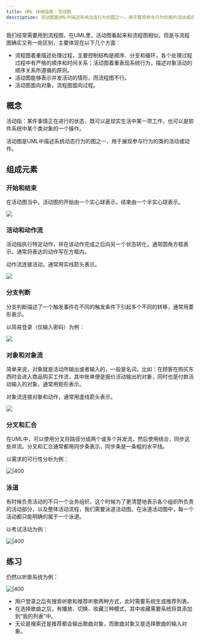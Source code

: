 ```yaml
---
title: UML 详细指南：活动图
description: 活动图是UML中描述系统动态行为的图之一，用于展现参与行为的类的活动或动作。本文将详细介绍活动图的组成元素、概念、用法和练习。
---
```


我们经常需要用到流程图，在UML里，活动图看起来和流程图相似，但是与流程图确实又有一些区别，主要体现在以下几个方面：

- 流程图着重描述处理过程，主要控制结构是顺序、分支和循环，各个处理过程过程中有严格的顺序和时间关系；活动图着重表现系统行为，描述对象活动的顺序关系所遵循的原则。
- 活动图能够表示并发活动的情形，而流程图不行。
- 活动图面向对象，流程图面向过程。

## 概念

活动指：某件事情正在进行的状态，既可以是现实生活中某一项工作，也可以是软件系统中某个类对象的一个操作。

活动图是UML中描述系统动态行为的图之一，用于展现参与行为的类的活动或动作。

## 组成元素

### 开始和结束

在活动图当中，活动图的开始由一个实心球表示，结束由一个半实心球表示。

![](https://image.woshipm.com/wp-files/2019/07/sAq92DihYDb9yiZb5oEp.png)

### 活动和动作流

活动指执行特定动作，并在该动作完成之后向另一个状态转化，通常圆角方框表示。通常将表达的动作写在方框内。

动作流连接活动，通常用实线箭头表示。

![](https://image.woshipm.com/wp-files/2019/07/bj9LbZKa6nLR6aCt5Tj0.png)

### 分支判断

分支判断描述了一个触发事件在不同的触发条件下引起多个不同的转移，通常用菱形表示。

以简易登录（仅输入密码）为例：

![](https://image.woshipm.com/wp-files/2019/07/5ZFcaWMPRw5Vd8J7zPqE.png)

### 对象和对象流

简单来说，对象就是活动所输出或者输入的，一般是名词，比如：在顾客在购买东西时会进入商品购买工作流，其中账单便是报价活动输出的对象，同时也是付款活动输入的对象，通常用矩形表示。

对象流连接对象和动作，通常用虚线箭头表示。

![](https://image.woshipm.com/wp-files/2019/07/KtPliHmTWfNeRPZGQqrc.png)

### 分叉和汇合

在UML中，可以使用分叉将路径分成两个或多个并发流，然后使用结合，同步这些并流。分叉和汇合通常都用同步条表示，同步条是一条粗的水平线。

以需求的可行性分析为例：

![|400](https://image.woshipm.com/wp-files/2019/07/6hnVu18b33ay2QFsbDS9.png)
### 泳道

有时候负责活动的不只一个业务组织，这个时候为了更清楚地表示各个组织所负责的活动部分，以及整体活动流程，我们需要泳道活动图。在泳道活动图中，每一个活动都只能明确的属于一个泳道。

以考试活动为例：

![|400](https://image.woshipm.com/wp-files/2019/07/OcjVjVX2vrr3rBk3TkVv.png)

## 练习

仍然以听歌系统为例：

![|400](https://image.woshipm.com/wp-files/2019/07/tf3rKIpIPydWUDHGiYCK.png)

- 用户登录之后有搜索听歌和推荐听歌两种方式，此时需要系统生成推荐列表。
- 在选择歌曲之后，有播放、切换、收藏三种模式，其中收藏需要系统将其添加到“我的列表”中。
- 无论是搜索还是推荐都会输出歌曲对象，而歌曲对象又是选择歌曲的输入对象。